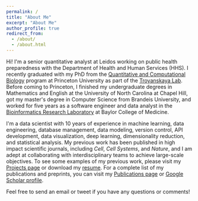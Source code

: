 ```yaml
---
permalink: /
title: "About Me"
excerpt: "About Me"
author_profile: true
redirect_from: 
  - /about/
  - /about.html
---
```


Hi! I'm a senior quantitative analyst at Leidos working on public health preparedness with the Department of Health and Human Services (HHS). I recently graduated with my PhD from the [Quantitative and Computational Biology](https://lsi.princeton.edu/qcbgraduate) program at Princeton University as part of the [Troyanskaya Lab](https://function.princeton.edu/). Before coming to Princeton, I finished my undergraduate degrees in Mathematics and English at the University of North Carolina at Chapel Hill, got my master's degree in Computer Science from Brandeis University, and worked for five years as a software engineer and data analyst in the [Bioinformatics Research Laboratory](http://genboree.org/site/bioinformatics_research_laboratory) at Baylor College of Medicine. 

I'm a data scientist with 10 years of experience in machine learning, data engineering, database management, data modeling, version control, API development, data visualization, deep learning, dimensionality reduction, and statistical analysis. My previous work has been published in high impact scientific journals, including *Cell*, *Cell Systems*, and *Nature*, and I am adept at collaborating with interdisciplinary teams to achieve large-scale objectives. To see some examples of my previous work, please visit my [Projects page](https://williamthistle.github.io/projects/) or download my [resume](https://williamthistle.github.io/files/Thistlethwaite_William_Resume.pdf). For a complete list of my publications and preprints, you can visit my [Publications page](https://williamthistle.github.io/publications/) or [Google Scholar profile](https://scholar.google.com/citations?user=7cG7u7UAAAAJ&hl=en).

Feel free to send an email or tweet if you have any questions or comments!
